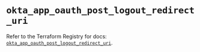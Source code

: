 # `okta_app_oauth_post_logout_redirect_uri`

Refer to the Terraform Registry for docs: [`okta_app_oauth_post_logout_redirect_uri`](https://registry.terraform.io/providers/okta/okta/4.16.0/docs/resources/app_oauth_post_logout_redirect_uri).
